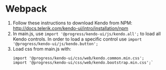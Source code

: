 # Webpack

1. Follow these instructions to download Kendo from NPM: http://docs.telerik.com/kendo-ui/intro/installation/npm
2. In main.js, use `import '@progress/kendo-ui/js/kendo.all';` to load all Kendo controls. In order to load a specific control use `import '@progress/kendo-ui/js/kendo.button';`
3. Load css from main.js with: 
   ```
   import '@progress/kendo-ui/css/web/kendo.common.min.css';
   import '@progress/kendo-ui/css/web/kendo.bootstrap.min.css';` 



